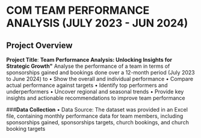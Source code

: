 # COM TEAM PERFORMANCE ANALYSIS (JULY 2023 - JUN 2024)
## Project Overview
**Project Title**: **Team Performance Analysis: Unlocking Insights for Strategic Growth"**
 Analyse the performance of a team in terms of sponsorships gained and bookings done over a 12-month period (July 2023 to June 2024) to 
•	Show the overall and individual performance
•	Compare actual performance against targets
•	Identify top performers and underperformers
•	Uncover regional and seasonal trends
•	Provide key insights and actionable recommendations to improve team performance

###**Data Collection**
•	Data Source: The dataset was provided in an Excel file, containing monthly performance data for team members, including sponsorships gained, sponsorships targets, church bookings, and church booking targets

